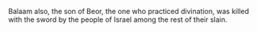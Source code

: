 Balaam also, the son of Beor, the one who practiced divination, was killed with the sword by the people of Israel among the rest of their slain.
